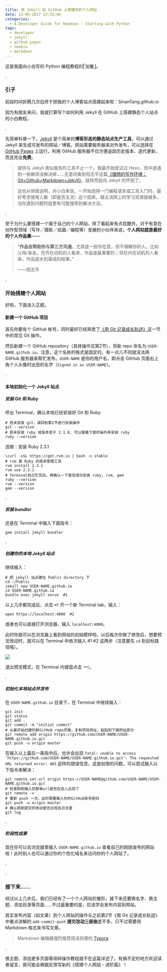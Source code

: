 ```yaml
---
title: 用 Jekyll 在 GitHub 上搭建你的个人网站
date: 23-09-2017 23:31:06
categories: 
  - A Developer Guide for Newbies - Starting with Python 
tags: 
  - developer
  - jekyll
  - github pages
  - newbie
  - markdown
---
```




这是我面向小白写的 Python 编程教程的⎡加餐⎦。

.

### 引子

前段时间折腾几次后终于把我的个人博客站点搭建起来啦：SinanTang.github.io 

因为有朋友来问，我就打算写个如何利用 Jekyll 在 GitHub 上搭建静态个人站点的小白教程。

.

先简单科普一下，[Jekyll](https://jekyllrb.com/) 是个简单的**博客形态的静态站点生产工具**，可以通过 Jekyll 来生成可发布的网站／博客。网站需要服务器来对外发布，可以选择在 [GitHub Pages](https://pages.github.com/) 上运行，利用 GitHub 服务器不仅方便追踪历史版本、迭代更新，而且完全**免费**。

> 提供与 Jekyll 类似服务的工具不止一个。我最开始尝试过 Hexo，但中途遇到一些麻烦没解决掉……无意间看到阳志平这篇[《理想的写作环境：Git+Github+Markdown+Jekyll》](https://www.yangzhiping.com/tech/writing-space.html)，就转而投向 Jekyll 的怀抱了。
>
> 这也从侧面说明，对小白来说，一开始选择一门编程语言或工具入门时，最好考虑使用人数（即是否主流）这个因素，越主流网上的学习资源就越多，当你遇到问题时就更有可能搜索到解决方法。

.

至于为什么要搭建一个属于自己的个人网站，除了看起来有点炫酷外，对于有意在创作型领域（写作／摄影／绘画／编程等）发展的小伙伴来说，**个人网站就是最好的个人作品集**——

> “**作品会帮助你与第三方沟通**。尤其是一些你在意，但不理解你的人。比如父母/亲友。在外在动机的人看来，作品是最重要的；但在内在动机的人看来，作品是水到渠成的结果。”
>
> ——阳志平

.

### 开始搭建个人网站

好啦，下面进入正题。

#### 新建一个 GitHub 项目

首先你要有个 GitHub 帐号，同时最好已经熟悉了[《用 Git 记录成长轨迹》](https://sinantang.github.io/posts/use-git-to-track-your-growth/)这一节中的常见 Git 操作。

然后新建一个 GitHub repository（具体操作见第2节），将新 repo 命名为 `USER-NAME.github.io`。注意，这个名称的格式是固定的，有一点儿不同就没法用 GitHub 服务器来帮忙发布。`USER-NAME` 是你的用户名，即点击 GitHub 页面右上角个人头像时出现的名字（`Signed in as USER-NAME`）。

.

#### 本地初始化一个  Jekyll 站点

##### 安装 Git 和 Ruby

呼出 Terminal，确认本地已经安装好 Git 和 Ruby:

```shell
# 若未安装 git，请回到第2节进行安装操作
git --version
# 若未安装 ruby 或版本低于 2.1.0, 可以跟着下面的操作来安装 ruby
ruby --version
```

选做：安装 Ruby 2.3.1

```shell
\curl -sSL https://get.rvm.io | bash -s stable
# rvm 是 Ruby 的版本管理工具
rvm install 2.3.1
rvm use 2.3.1
# Terminal自己忙完后，再确认一下是否成功安装 ruby, rvm, gem
ruby --version
rvm --version
gem --version
```

.

##### 安装 bundler

还是在 Terminal 中输入下面指令：

```shell
gem install jekyll bundler
```

.

##### 创建你的本地 Jekyll 站点

继续输入：

```shell
# 把 jekyll 站点建在 Public directory 下
cd ~/Public
jekyll new USER-NAME.github.io
cd USER-NAME.github.io
bundle exec jekyll serve  #1
```

以上几步都完成后，点击 `⌘T` 开一个新 Terminal tab，输入：

```shell
open https://localhost:4000  #2
```

或者也可以直接打开浏览器，输入 `localhost:4000`。

此时你就可以在浏览器上看到网站的初始模样啦。以后每次你做了修改后，想要预览改动时，就可以在  Terminal 中依次输入 #1 #2 这两步（注意要先 `cd` 到目标路径哦）。

![](http://upload-images.jianshu.io/upload_images/4719384-6afd9acaa5e89ea1?imageMogr2/auto-orient/strip%7CimageView2/2/w/1240)

退出预览模式，在 Terminal 内键盘点击 `⌤C`。

.

##### 初始化本地站点并发布

在 `USER-NAME.github.io` 目录下，在 Terminal 中继续输入：

```Shell
git init
git status
git add . 
git commit -m "initial commit"
# 从最开始创建的新GitHub repo页面，复制项目网址，粘贴到下面网址部分
git remote add origin https://github.com/USER-NAME/USER-NAME.github.io.git 
git push -u origin master
```

在输入以上最后一条指令后，也许会出现 `fatal: unable to access 'https://github.com/USER-NAME/USER-NAME.github.io.git': The requested URL returned error: 403` 这样的错误信息，这是权限的问题，可以尝试输入以下指令来解决：

```shell
git remote set-url origin https://USER-NAME@github.com/USER-NAME/USER-NAME.github.io.git
# 检查刚刚输入的那串url是否在这儿出现了
git remote -v
# 重新 push 一次，此时需要输入你的GitHub账号密码
git push -u origin master
# 确认刚刚提交的改动是否出现在日志里
git log
```

.

##### 阶段性成果

现在你可以去浏览器里输入 `USER-NAME.github.io` 查看自己的刚刚发布的网站啦！此时别人也可以通过你的个性化域名来访问你的个人网站了。

.

.

### 接下来……

经过以上几步后，我们已经有了一个个人网站的雏形，接下来还要换名字、换主题、添加目录等页面……不过最重要的是，应该学会发布内容到网站。

其实发布内容（如文章）到个人网站的操作与之前第2节《用 Git 记录成长轨迹》中重点讲解的 `add-commit-push` **提交改动三部曲**差不多，只不过需要用 Markdown 格式来书写文章。

> Markdown 编辑器强烈推荐简洁轻便的 [Typora](https://typora.io/) 

.

换主题、添加更多页面等琐碎操作教程就不在这篇详述了。有搞不定的地方欢迎读者留言，我可能会根据反馈写新的《搭建个人网站 - 进阶篇》！